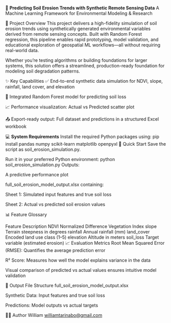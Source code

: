 🌿 **Predicting Soil Erosion Trends with Synthetic Remote Sensing Data**
A Machine Learning Framework for Environmental Modeling & Research

🧭 Project Overview
This project delivers a high-fidelity simulation of soil erosion trends using synthetically generated environmental variables derived from remote sensing concepts. Built with Random Forest regression, this pipeline enables rapid prototyping, model validation, and educational exploration of geospatial ML workflows—all without requiring real-world data.

Whether you’re testing algorithms or building foundations for larger systems, this solution offers a streamlined, production-ready foundation for modeling soil degradation patterns.

✨ Key Capabilities
✅ End-to-end synthetic data simulation for NDVI, slope, rainfall, land cover, and elevation

🧠 Integrated Random Forest model for predicting soil loss

📈 Performance visualization: Actual vs Predicted scatter plot

📤 Export-ready output: Full dataset and predictions in a structured Excel workbook

💻 **System Requirements**
Install the required Python packages using:
pip install pandas numpy scikit-learn matplotlib openpyxl
🚀 Quick Start
Save the script as soil_erosion_simulation.py.

Run it in your preferred Python environment:
python soil_erosion_simulation.py
Outputs:

A predictive performance plot

full_soil_erosion_model_output.xlsx containing:

Sheet 1: Simulated input features and true soil loss

Sheet 2: Actual vs predicted soil erosion values

📊 Feature Glossary

Feature	Description
NDVI	Normalized Difference Vegetation Index
slope	Terrain steepness in degrees
rainfall	Annual rainfall (mm)
land_cover	Encoded land use class (1–5)
elevation	Altitude in meters
soil_loss	Target variable (estimated erosion)
📈 Evaluation Metrics
Root Mean Squared Error (RMSE): Quantifies the average prediction error

R² Score: Measures how well the model explains variance in the data

Visual comparison of predicted vs actual values ensures intuitive model validation

📂 Output File Structure
full_soil_erosion_model_output.xlsx

Synthetic Data: Input features and true soil loss

Predictions: Model outputs vs actual targets

🧑‍💼 Author
William williamtarinabo@gmail.com
